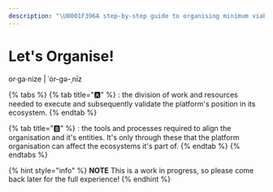 ```yaml
---
description: "\U0001F396A step-by-step guide to organising minimum viable platform experiences."
---
```


# Let's Organise!

or·​ga·​nize \|  ˈȯr-gə-ˌnīz

{% tabs %}
{% tab title="🅰️" %}
: the division of work and resources needed to execute and subsequently validate the platform's position in its ecosystem.
{% endtab %}

{% tab title="🅱️" %}
: the tools and processes required to align the organisation and it's entities. It's only through these that the platform organisation can affect the ecosystems it's part of.
{% endtab %}
{% endtabs %}

{% hint style="info" %}
**NOTE** This is a work in progress, so please come back later for the full experience!
{% endhint %}



